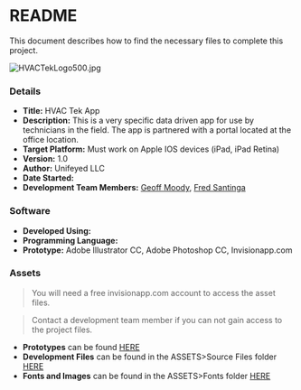 # README #

This document describes how to find the necessary files to complete this project.

![HVACTekLogo500.jpg](https://bitbucket.org/repo/LE8zgk/images/1028478546-HVACTekLogo500.jpg)

### Details ###

* __Title:__ HVAC Tek App
* __Description:__  This is a very specific data driven app for use by technicians in the field.  The app is partnered with a portal located at the office location.
* __Target Platform:__ Must work on Apple IOS devices (iPad, iPad Retina)
* __Version:__ 1.0
* __Author:__ Unifeyed LLC
* __Date Started:__ 
* __Development Team Members:__ [Geoff Moody](mailto:gmoody@unifeyed.com), [Fred Santinga](mailto:fsantinga@unifeyed.com)

### Software ###

* __Developed Using:__ 
* __Programming Language:__ 
* __Prototype:__ Adobe Illustrator CC, Adobe Photoshop CC, Invisionapp.com

### Assets ###

>You will need a free invisionapp.com account to access the asset files. 

>Contact a development team member if you can not gain access to the project files.

* __Prototypes__ can be found [HERE](https://invis.io/A95IC70WB)
* __Development Files__ can be found in the ASSETS>Source Files folder [HERE](https://projects.invisionapp.com/d/main#/projects/5780224/assets)
* __Fonts and Images__ can be found in the ASSETS>Fonts folder [HERE](https://projects.invisionapp.com/d/main#/projects/5780224/assets)